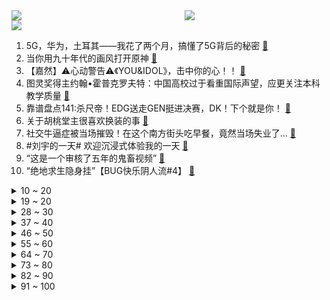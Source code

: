 <div >
	<a style="float:left;width:55%;" href = "https://github.com/anuraghazra/github-readme-stats">
	 <img src = "https://github-readme-stats.vercel.app/api?username=iuuuuuaena&theme=buefy&show_icons=true"/>
	</a>
	<a  style="float:right;width:45%" href = "https://github.com/anuraghazra/github-readme-stats">
	 <img  src="https://github-readme-stats.vercel.app/api/top-langs/?username=anuraghazra&layout=compact"/>
	</a>
	</div>

[![](https://img.shields.io/badge/jxd-@jxdgogogo.xyz-yellowgreen.svg)](https://www.jxdgogogo.xyz)<br>
1. 5G，华为，土耳其——我花了两个月，搞懂了5G背后的秘密 [:link:](//www.bilibili.com/video/BV1fq4y1g7hq) <br>
2. 当你用九十年代的画风打开原神 [:link:](//www.bilibili.com/video/BV15P4y1j7SF) <br>
3. 【嘉然】⚠️心动警告⚠️《YOU&IDOL》，击中你的心！！ [:link:](//www.bilibili.com/video/BV1134y1o7hi) <br>
4. 图灵奖得主约翰•霍普克罗夫特：中国高校过于看重国际声望，应更关注本科教学质量 [:link:](//www.bilibili.com/video/BV1GF411a7yB) <br>
5. 靠谱盘点141:杀尺帝！EDG送走GEN挺进决赛，DK！下个就是你！ [:link:](//www.bilibili.com/video/BV1p44y1i7cb) <br>
6. 关于胡桃堂主很喜欢换装的事 [:link:](//www.bilibili.com/video/BV1vr4y117vQ) <br>
7. 社交牛逼症被当场摧毁！在这个南方街头吃早餐，竟然当场失业了… [:link:](//www.bilibili.com/video/BV1gr4y1C761) <br>
8. #刘宇的一天# 欢迎沉浸式体验我的一天 [:link:](//www.bilibili.com/video/BV1WP4y1j7nr) <br>
9. “这是一个审核了五年的鬼畜视频” [:link:](//www.bilibili.com/video/BV1xf4y1u7UB) <br>
10. “绝地求生隐身挂”【BUG快乐阴人流#4】 [:link:](//www.bilibili.com/video/BV1iP4y1L729) <br>
<details>
<summary>10 ~ 20</summary>

11. 【时代少年团】《这福气给你要不要》之寻找目的地 [:link:](//www.bilibili.com/video/BV1uP4y1j7F7) <br>
12. 【罗翔】我家有个祖传的宝贝，我自己砸了犯罪吗？ [:link:](//www.bilibili.com/video/BV1xQ4y1q7wQ) <br>
13. 笑死！这2元的童年回忆根本吃不完！！！ [:link:](//www.bilibili.com/video/BV183411k7zT) <br>
14. 《 起 床 啦 ！ 》 [:link:](//www.bilibili.com/video/BV1Yv411T74R) <br>
15. 想想还后怕 它们真的救了我爸爸一命！ [:link:](//www.bilibili.com/video/BV1db4y1b7c5) <br>
16. 出门吃个简易早餐，经济又实惠，干净又卫生！ [:link:](//www.bilibili.com/video/BV16S4y1R7Vd) <br>
17. “强加于他人的善意，和恶意有什么区别呢”｜无法超越的动漫台词 [:link:](//www.bilibili.com/video/BV1Fr4y1C7DK) <br>
18. 3000块钱的花胶，胀发三天，做一只花胶鸡。审核看了都不舍得发出来。 [:link:](//www.bilibili.com/video/BV1nQ4y1S7GB) <br>
19. 手工制做把电动车开门器 [:link:](//www.bilibili.com/video/BV1oP4y1L7WX) <br>
</details>
<details>
<summary>19 ~ 20</summary>

20. 解禁军歌！《一定要把胜利的旗帜插到台湾》 [:link:](//www.bilibili.com/video/BV1H3411k7dw) <br>
21. 「恋爱循环」秦腔陕西话版 · 一秒整活带你梦回长安 [:link:](//www.bilibili.com/video/BV1VR4y1E72X) <br>
22. “为什么会变成这样？”“没什么，爆炸时我挡在群众前面” [:link:](//www.bilibili.com/video/BV1HQ4y1S7n9) <br>
23. 刻在90后DNA里的34首大串烧！你能从头唱到尾吗？ [:link:](//www.bilibili.com/video/BV1zq4y1r7Sd) <br>
24. 应急包里应该放些什么？ [:link:](//www.bilibili.com/video/BV1hL4y1q779) <br>
25. 东风公司双11预售开始啦！还等什么，冲冲冲！ [:link:](//www.bilibili.com/video/BV1TU4y1g7DJ) <br>
26. 请选出图中的工藤新一（单选）【阅片无数Ⅱ 25】 [:link:](//www.bilibili.com/video/BV1Gg411K7L9) <br>
27. 班长的坟墓！却是孬兵的天堂？《士兵突击》P2 [:link:](//www.bilibili.com/video/BV13h411t78v) <br>
28. 除了男主角，全员都知道的秘密，即将揭开！国产古装大戏《琅琊榜》第八期 [:link:](//www.bilibili.com/video/BV1xq4y1r73b) <br>
</details>
<details>
<summary>28 ~ 30</summary>

29. 《浪漫主义》 [:link:](//www.bilibili.com/video/BV1KT4y1d7FH) <br>
30. 帝骑哥亲自演唱【Journey through the decade】 [:link:](//www.bilibili.com/video/BV1mS4y1R7cL) <br>
31. 直播卖货已经这么内卷了吗哈哈哈哈 [:link:](//www.bilibili.com/video/BV1vT4y1d7FN) <br>
32. 胡桃哭的瞬间，全世界都融化了🔥 [:link:](//www.bilibili.com/video/BV1z44y1i7ex) <br>
33. 我和死党的晚年生活be like： [:link:](//www.bilibili.com/video/BV1fR4y177FP) <br>
34. 剧TOP：前奏一响泪流满面！经典热血动画《灌篮高手》（第一回） [:link:](//www.bilibili.com/video/BV1Gq4y1V7DR) <br>
35. 耗时6个月终于完成!中国女性历史编年表 |上古时期——辛亥革命 [:link:](//www.bilibili.com/video/BV1oS4y1R79j) <br>
36. 焯 鬼 论 战 [:link:](//www.bilibili.com/video/BV1ER4y1E7Ez) <br>
37. 15元重庆街头体验7荤15素自助，大锅红烧肉、麻辣水煮鱼、大鸡腿随便吃 [:link:](//www.bilibili.com/video/BV1mS4y1R7du) <br>
</details>
<details>
<summary>37 ~ 40</summary>

38. 我上学期间遇到过的奇怪老师 [:link:](//www.bilibili.com/video/BV1p3411k7uh) <br>
39. 战味十足！东部战区罕见实弹演练画面曝光 [:link:](//www.bilibili.com/video/BV1NU4y1g7z6) <br>
40. 火柴人 VS 我的世界系列 第二十六集 地下的守护者 [:link:](//www.bilibili.com/video/BV1Y34y1o7QM) <br>
41. 懂得穿搭的男人一直都是这么受欢迎。 [:link:](//www.bilibili.com/video/BV1X34y1o7Eo) <br>
42. 漫谈丰田汽车 [:link:](//www.bilibili.com/video/BV1e34y1o7BC) <br>
43. 侄子作业负担太重，好心的舅舅帮他把答案撕了。【魔鬼舅舅 03】 [:link:](//www.bilibili.com/video/BV1gb4y18764) <br>
44. 用红柳烤串真的会更好吃吗，小伙买了一捆红柳，准备退休卖烤串 [:link:](//www.bilibili.com/video/BV13L411375k) <br>
45. 杀手：嗯？目标呢？？ [:link:](//www.bilibili.com/video/BV1AT4y1d7TR) <br>
46. 为EDG应援！决赛加油！！！ [:link:](//www.bilibili.com/video/BV1dq4y1g7S2) <br>
</details>
<details>
<summary>46 ~ 50</summary>

47. 华农兄弟：脐橙采摘，打包，装车，差不多全村的人都来帮忙了 [:link:](//www.bilibili.com/video/BV1UL4y1i7SL) <br>
48. 又解锁了一个土豆新吃法！我真太喜欢了 [:link:](//www.bilibili.com/video/BV1sL41137jN) <br>
49. 传说中的凤凰衣竟要用春笋造纸包裹整鸡下锅油炸！然后再弃鸡食纸… [:link:](//www.bilibili.com/video/BV1gg411K7zU) <br>
50. 【原神剧场】万圣节狂欢夜！ [:link:](//www.bilibili.com/video/BV183411k7BR) <br>
51. 为EDG应援！EDG要是夺冠了我就…！！！ [:link:](//www.bilibili.com/video/BV1jT4y1d7Je) <br>
52. 聊聊英国历史及英国资产阶级革命 [:link:](//www.bilibili.com/video/BV1Bq4y1R7H7) <br>
53. “你搁这儿搁这儿呢？”背后到底是啥意思？ [:link:](//www.bilibili.com/video/BV1sQ4y1S7jf) <br>
54. 帮女明星换鞋时，边换边想：“我都没给我妈换过，凭什么给你换？” [:link:](//www.bilibili.com/video/BV1oQ4y1q7Ka) <br>
55. 美加带头开设“安全吸毒中心”，友邦惊诧！ [:link:](//www.bilibili.com/video/BV1qv411T7SW) <br>
</details>
<details>
<summary>55 ~ 60</summary>

56. (4K画质)hanser个人演唱会《海上油菜花》 [:link:](//www.bilibili.com/video/BV1Bq4y1r7bn) <br>
57. 卫衣上的绳子是这样系的 [:link:](//www.bilibili.com/video/BV1aQ4y1S7yc) <br>
58. 【S11】原神哥Beryl的独特理解！从数据来看辅助位！解析DK强大之秘！EDG想要破局，理解必须跟上！ [:link:](//www.bilibili.com/video/BV1Su411o7kr) <br>
59. 我养你长大，你陪我出嫁~ [:link:](//www.bilibili.com/video/BV1834y1o7fG) <br>
60. 让他当班干部，让他当！ [:link:](//www.bilibili.com/video/BV1Sq4y1r7bC) <br>
61. 东北不能失去酸菜！ [:link:](//www.bilibili.com/video/BV1eu411o745) <br>
62. 【珈乐】♥ KPOP热舞20连 ♥这波你能扛多久？【直播剪辑】 [:link:](//www.bilibili.com/video/BV1Fq4y137wb) <br>
63. 《明日方舟》EP - Field in the Light [:link:](//www.bilibili.com/video/BV1eh41187Ut) <br>
64. 【第一人称创意】 有魔法就是可以为所欲为 [:link:](//www.bilibili.com/video/BV1Hr4y117FM) <br>
</details>
<details>
<summary>64 ~ 70</summary>

65. 电磁弹射！003型航母来了 [:link:](//www.bilibili.com/video/BV1Mh411t7a6) <br>
66. 胡桃单曲《嗷》Remix [:link:](//www.bilibili.com/video/BV1cr4y1C7MN) <br>
67. 全网首发！能躺着玩电脑的电竞舱开箱实测 [:link:](//www.bilibili.com/video/BV1CU4y1u7kr) <br>
68. 若有战召必回 [:link:](//www.bilibili.com/video/BV11h411877A) <br>
69. 【赛事晚自习189】EDG建队8年首次晋级决赛！加油，只剩最后一个Bo5了！GEN vs EDG细节复盘 [:link:](//www.bilibili.com/video/BV1pr4y1C7ao) <br>
70. 深夜便利店干饭,老朋友辞职,我玉玉了没什么胃口~美食探店/无广试吃员 [:link:](//www.bilibili.com/video/BV1jL41137Eu) <br>
71. 【原神】烤鱼「极鲜！炙脍之夜」全图鉴攻略(含彩蛋) [:link:](//www.bilibili.com/video/BV15P4y1j7Ur) <br>
72. 扒丑闻、裸照威胁！政客间的厮杀竟然这么刺激？美国政坛大戏《纸牌屋》第11期 [:link:](//www.bilibili.com/video/BV18q4y1r7PY) <br>
73. 拍24小时湿厕纸挑战  意外捡到奄奄一息的小猫咪！ [:link:](//www.bilibili.com/video/BV1qb4y1b7u8) <br>
</details>
<details>
<summary>73 ~ 80</summary>

74. 《李 佐 伊》 [:link:](//www.bilibili.com/video/BV17L4y1q7tq) <br>
75. 坚持每天拍一张照片，我把老婆的怀孕拍成了这部定格动画片 [:link:](//www.bilibili.com/video/BV19P4y1L71f) <br>
76. 【电竞星快报】既然来都来了，那不如...上去看看吧！（第三季40期） [:link:](//www.bilibili.com/video/BV1B3411k7sn) <br>
77. 国宴大厨联手秘制，融合京、粤手法，绝对的下饭神器！ [:link:](//www.bilibili.com/video/BV1Kr4y1C7mg) <br>
78. 兑现——EDG进决赛倒立洗头 [:link:](//www.bilibili.com/video/BV1Lf4y1u7vf) <br>
79. 当庭怒喷！嚣张至极！奇葩的作案动机，死到临头不知悔改 [:link:](//www.bilibili.com/video/BV1R34y1o7oQ) <br>
80. 我来自地狱猫咖！你会嫌弃我吗？ [:link:](//www.bilibili.com/video/BV1sQ4y1S7u1) <br>
81. 【原神】胡桃武器伤害期望对比，建议看完再决定抽武器还是一命 [:link:](//www.bilibili.com/video/BV1GU4y1g7mJ) <br>
82. 这首歌  送给b站的小伙伴 [:link:](//www.bilibili.com/video/BV1aL41137vD) <br>
</details>
<details>
<summary>82 ~ 90</summary>

83. 试吃超大翡翠贻贝，用葡萄酒焖，一口下去就爆浆 [:link:](//www.bilibili.com/video/BV1Gb4y187PG) <br>
84. 【龚俊】工作日vlog4.0 [:link:](//www.bilibili.com/video/BV1Q3411k7JF) <br>
85. 在游戏里教育孩子比现实里还难，不怕失败可以重开！ [:link:](//www.bilibili.com/video/BV1Ru411o7b6) <br>
86. 诈骗天堂,水牢,剁指,黄金万两,缅北到底有多黑暗？【牛顿】 [:link:](//www.bilibili.com/video/BV1U3411k7xr) <br>
87. aespa新曲Savage鱿鱼游戏版练习室公开 [:link:](//www.bilibili.com/video/BV1cR4y1E7AE) <br>
88. 干我这行的，一辈子不开张，开张吃一辈子 [:link:](//www.bilibili.com/video/BV1yu411o7NA) <br>
89. 【明日方舟】“长夜临光”NL平民全关卡低配攻略！阵容平民+低练度+语音详解的愉悦攻略！《明日方舟》|魔法Zc目录 [:link:](//www.bilibili.com/video/BV1yu411o7m4) <br>
90. 点击领取--《胡桃摇》高清重置60帧豪华至尊专享版 [:link:](//www.bilibili.com/video/BV16q4y1g7UC) <br>
91. 泡面秒变高品质焖面的n种做法，手残党也可以轻松做好 [:link:](//www.bilibili.com/video/BV1M3411k75M) <br>
</details>
<details>
<summary>91 ~ 100</summary>

92. 嘿，兄弟！我们好久不见你在哪里？ [:link:](//www.bilibili.com/video/BV1LT4y1d7KH) <br>
93. 纸：你没有手机吗？ [:link:](//www.bilibili.com/video/BV1aF411a7R6) <br>
94. 风雨工程入职100天，内心体验犹如过山车。 [:link:](//www.bilibili.com/video/BV1RR4y177Jn) <br>
95. “恐惧来源于火力不足” [:link:](//www.bilibili.com/video/BV1Bh41187zS) <br>
96. 带非洲侯哥回老家(3) [:link:](//www.bilibili.com/video/BV1WL41137rw) <br>
97. 你真的很没有礼貌哎！！！ [:link:](//www.bilibili.com/video/BV1qS4y1R7dg) <br>
98. 急！微胖大胸一定要试试这些衣服！ [:link:](//www.bilibili.com/video/BV1y3411k72b) <br>
99. 他是达康书记的原型，在任期间争议不断，卸任之时数千百姓跪求他别走。真正的人们公仆，人民的好市长 耿彦波 [:link:](//www.bilibili.com/video/BV1xQ4y1q7d6) <br>
100. 【英雄联盟】18年的IG有多离谱？          “EDG今天加油啊，再突破一下吧” [:link:](//www.bilibili.com/video/BV1sq4y1r7yK) <br>
</details>
